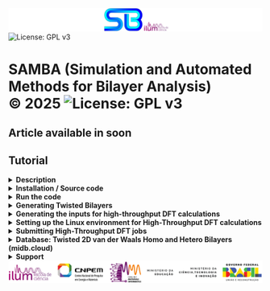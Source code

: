 <img src="etc/figures/code_logo.png" alt="SAMBA logo"> <img src="https://img.shields.io/badge/License-GPLv3-blue.svg" alt="License: GPL v3">

# SAMBA (Simulation and Automated Methods for Bilayer Analysis)<br> &copy; 2025 <img src="https://img.shields.io/badge/License-GPLv3-blue.svg" alt="License: GPL v3">

<h2>Article available in soon</h2>




<h2>Tutorial</h2>



<details>
  <summary><strong>Description</strong></summary>

-----------------------------------
   
◉ SAMBA is an open-source Python 3 code capable of:

- Automating the generation of twisted homo- and heterobilayers using the coincidence lattice method, ensuring low lattice mismatch and a wide variety of twist angles.
- Automating DFT calculations via the VASP code in a high-throughput approach, including the creation of input files for different types of DFT calculations, along with a customized execution job.
- Analyzing and extracting results, producing high-quality plots (via the VASProcar code) of various structural and electronic properties, as well as storing the data in JSON files.

------------------------------------

◉ **Authors**
  
- **Augusto de Lelis Araújo** (**<a href="https://orcid.org/0000-0002-6835-6113">ORCID</a>**)
- **Adalberto Fazzio** (**<a href="https://orcid.org/0000-0001-5384-7676">ORCID</a>**)
- **Felipe Castro de Lima** (**<a href="https://orcid.org/0000-0002-2937-2620">ORCID</a>**)
- **Pedro Henrique Sophia** (**<a href="https://orcid.org/0009-0007-5428-0596">ORCID</a>**)

<img src="etc/figures/Authors.png" alt="SAMBA logo">

------------------------------------

◉ **Meet Institutional and Research Network**
  
- **Ilum** - School of Science **<a href="https://ilum.cnpem.br/en/">link</a>**
- **CNPEM** - The Brazilian Center for Research in Energy and Materials **<a href="https://cnpem.br/en/">link</a>**
- **NCT** - Materials Informatics **<a href="https://inct-mi.pesquisa.ufabc.edu.br/">link</a>**
- **midb.cloud** database **<a href="https://midb.cloud/">link</a>**

<img src="etc/figures/institucional.png" alt="Institutional Network">

------------------------------------
  
</details>




<details>
  <summary><strong>Installation / Source code</strong></summary>

  ------------------------------------
  
  The latest version of SAMBA code can be **installed** using the Python Package Index via the <strong>command below</strong>, while the **source code** is available for **download** via the **<a href="https://pypi.org/project/SAMBA-ilum/">link</a>**.
  <pre><code>pip install samba_ilum</code></pre>

  ------------------------------------

  **Requirements**: Make sure you have the following requirements:
  
  - Linux or Windows environment for bilayer generation;
  - Linux environment for high-throughput DFT (requires VASPKIT installed **<a href="https://vaspkit.com/installation.html" target="_blank">link</a>**);
  - Python 3.8+;
  - Python virtual environment (venv) is recommended;
  - Pseudopotential files for high-throughput DFT (The VASP terms of use do not allow redistributing, publishing, or sharing the POTCAR files).

  ------------------------------------

  During the installation, SAMBA checks the existence of the following Python modules:
  
  - **VASProcar** **<a href="https://pypi.org/project/vasprocar/">link</a>**
    
    VASProcar <img src="etc/figures/VASProcar_logo.png" alt="Descrição" style="vertical-align:middle; width: 20px;"> is one of SAMBA's <img src="etc/figures/SAMBA_logo.png" alt="Descrição" style="vertical-align:middle; width: 20px;"> main packages, which handles the post-processing and plotting of results from **VASP** output files.
  - **pymatgen** **<a href="https://pypi.org/project/pymatgen/">link</a>**
  - **SciPy** **<a href="https://pypi.org/project/scipy/">link</a>**
  - **NumPy** **<a href="https://pypi.org/project/numpy/">link</a>**
  - **Matplotlib** **<a href="https://pypi.org/project/matplotlib/">link</a>**
  - **Plotly** **<a href="https://pypi.org/project/plotly/">link</a>**


  <img src="etc/figures/python_packages_logos.png" alt="python_packages"> 

------------------------------------
</details>



<details>
  <summary><strong>Run the code</strong></summary>

  ------------------------------------
  
  <p>To run the code, the user must use the command below in the working directory:</p>
  <pre><code>python -m samba_ilum</code></pre>
  <p>or</p>
  <pre><code>python3 -m samba_ilum</code></pre>

  ------------------------------------

  <p>When running the code, the following screen is shown to the user:</p>
  <pre><code>=============================================================
SAMBA_ilum v1.0.0.513 Copyright (C) 2025 --------------------
Adalberto Fazzio's research group (Ilum|CNPEM)
Author: Augusto de Lelis Araujo -----------------------------
=============================================================
   _____ ___    __  _______  ___       _ __
  / ___//   |  /  |/  / __ )/   |     (_) /_  ______ ___
  \__ \/ /| | / /|_/ / __  / /| |    / / / / / / __ `___\
 ___/ / ___ |/ /  / / /_/ / ___ |   / / / /_/ / / / / / /
/____/_/  |_/_/  /_/_____/_/  |_|  /_/_/\__,_/_/ /_/ /_/
Simulation and Automated Methods for Bilayer Analysis v1.0.0.513
&#8203;
######################################################################
# What do you want to run? ===========================================
# ====================================================================
# [0] Generate SAMBA execution inputs
# --------------------------------------------------------------------
# [1] Heterostructure Generator
# [2] WorkFlow: High Throughput DFT (inputs + job)
# --------------------------------------------------------------------
# [3] Customize internal WorkFlow inputs (INPUTS folder)
######################################################################
A tutorial on how to use the SAMBA is available on GitHub at the link:
https://github.com/Augusto-de-Lelis-Araujo/SAMBA/blob/main/README.md
######################################################################</code></pre>

  <ul>
    <li><strong>Option [0]</strong>: provides the input files for the Bilayer Generator and the High-throughput DFT module, allowing the user to configure and customize the calculations to be performed.</li>
    <li><strong>Option [1]</strong>: runs the Bilayer Generator, where the selected monolayers are combined to generate bilayers for different twist angles.</li>
    <li><strong>Option [2]</strong>: runs the High-throughput DFT module, where the POSCAR files of the structures selected by the user (not limited to the bilayers obtained in option [1]) are analyzed in order to generate input files for different types of structural and electronic calculations using the VASP DFT package, along with the corresponding job submission script.</li>
    <li><strong>Option [3]</strong>: provides the default input files to be used with VASP, which the user can freely modify to further personalize or specialize the calculations according to their preferences.</li>
  </ul>

------------------------------------
</details>




<details>
<summary><strong>Generating Twisted Bilayers</strong></summary>

------------------------------------

<details>
  <summary><strong>1st Step) Create a working directory and, inside it, create a folder where you will place the POSCAR files of the monolayers to be used for bilayer generation</strong></summary>

  ------------------------------------

  **Note:** Both the name of the folder containing the POSCAR files and the labels of these files are freely chosen by the user.

  **Note:** The POSCAR files for bilayer generation must follow the following **criteria** (compare the criteria with the model in **POSCAR file - example**):

<details>
  <summary><strong>POSCAR file - example</strong></summary>
  <pre><code>SAMBA Pt4Se6Hg2_75eb2b2b9759445a
1.0
 7.419406617232910   0.00000000000000   0.0
-3.709703308616455   6.42539461153006   0.0
 0.000000000000000   0.00000000000000   18.526402379698077
Pt Se Hg
4 6 2
Direct
0.0000000000000000  0.5000000000000000  0.5000000000000000
0.0000000000000000  0.0000000000000000  0.5000000000000000
0.5000000000000000  0.5000000000000000  0.5000000000000000
0.5000000000000000  0.0000000000000000  0.5000000000000000
0.3363234295508661  0.1681617147754295  0.5707808825560079
0.8318382852245705  0.6636765704491339  0.5707808825560079
0.8318382852245705  0.1681617147754295  0.5707808825560079
0.1681617147754295  0.8318382852245705  0.4292191174439921
0.1681617147754295  0.3363234295508661  0.4292191174439921
0.6636765704491339  0.8318382852245705  0.4292191174439921
0.3333333333333357  0.6666666666666643  0.5951699375852613
0.6666666666666643  0.3333333333333357  0.4048300624147387</code></pre>
</details>

<details>
  <summary><strong>Criteria for the POSCAR file</strong></summary>

  ------------------------------------
  
  - They must be inserted within the folder defined by **dir_poscar**;
  - They must correspond to 2D lattices whose vectors (A1,A2) are in the KxKy plane, while vector A3 must be on the z-axis;
  - They must be written in direct coordinates;

  - **Optional:** The user can enter an identifier (**ID**) to associate each generated bilayer with its respective source monolayer. To do this, simply include the ID in the first line of the POSCAR file, immediately after the word SAMBA. The code interprets the last string present in this initial line as the ID;

  - **Optional:** It is recommended to use **unit cells**, as using **supercells** can hide possible configurations and slow down code execution. During execution, SAMBA checks whether the cells in the folder defined by **dir_poscar** are unit cells or not, and will ask the user if they want to continue the calculation anyway;

  - **Note:** To ensure that the different twisted angles are correctly obtained, the cell must be constructed so that the **axis of smallest rotation around the z-axis** is positioned at the **cell origin**. If the code identifies that this axis is outside the origin, it will automatically translate the ions to correct this position. The original cell will be preserved in the "**POSCAR_original** directory.

</details>

------------------------------------

</details>


◉ **2nd Step)** In the working directory, run the SAMBA code (**python -m samba_ilum**) and choose **option [0]** to create the input file **SAMBA_HeteroStructure.input**.


<details>
  <summary><strong>3rd Step) Edit the input file SAMBA_HeteroStructure.input, specifying the details of the bilayers to be generated using the tags described below:</strong></summary>

------------------------------------

<details>
  <summary><strong>SAMBA_HeteroStructure.input (Sample file)</strong></summary>

  <pre><code># SAMBA Copyright (C) 2025

#=========================================================================================================================
# Important notes !!! ====================================================================================================
#=========================================================================================================================
# Use only 2D lattices whose vectors (A1,A2) lie in the KxKy plane, and whose vector A3 lies in the z-axis direction -----
# A1 = (A1x, A1y, 0.0)   |   A2 = (A2x, A2y, 0.0)   |   A3 = (0.0, 0.0, A3z)
#-------------------------------------------------------------------------------------------------------------------------
# Use a 2D unit cell for each material, non-unit cells limit the number of of structures generated, in addition to introducing
# "slowness" in the code execution ---------------------------------------------------------------------------------------
#=========================================================================================================================

#=========================================================================================================================
# Tuning parameters: =====================================================================================================
#=========================================================================================================================
dir_o = 'Structures'                   # Heterostructures Output Directory
dir_poscar = 'POSCAR'                  # Location directory of POSCAR files to be used

#=============================================================================================================
# Enable or Disable code execution in Loop: functional only to generate bilayers (n_Lattice = 2) =============
#=============================================================================================================
loop_ht = 0                            # [0] Disables; [1] Enables the loop, generating heterostructures for all combinations of
                                       #                                     POSCAR files contained in the "dir_poscar" directory
#===============================================================
# Parameters if the loop is Disabled ===========================
#===============================================================
if (loop_ht == 0):
   n_Lattice = 2                       # number of materials to be stacked, use 2 or 3.
   Lattice1  = 'C2.vasp'               # 1st Material "Substrate: Material initially kept fixed
   Lattice2  = 'hBN.vasp'              # 2nd Material "Material to be deposited on the Substrate"
   Lattice3  = 'SnTe.vasp'             # 3rd Material "Material to be deposited on the 2nd Material"

#===============================================================
# Other parameters =============================================
#===============================================================
separation_1 = 3.00                    # Separation distance (in Angs.) between the 1st and 2nd material.
separation_2 = 3.00                    # Separation distance (in Angs.) between the 2nd and 3rd material.
vacuum       = 15.0                    # Vacuum (in Angs.) to be introduced into the Heterostructure cell.
#----------------------------------
cell_fator = [10, 10]                  # Multiplication factor of the unit cell as a function of vectors A1, A2.
                                       # Note: Very high values can lead to excessive code slowness.
#----------------------------------
crit_mod_vector  = 3                   # Percentage variation % of the module between the vectors (A and B) of the lattices: A1_with_A2 and B1_with_B2
crit_distorc_lattice = 3               # Percentage variation % of the module between the vectors (A and B) of the same lattice: A1_with_B1 and A2_with_B2
crit_angle_perc = 2                    # Percentage variation % of the angle formed between the vectors (A and B) of the lattices: Theta1_with_Theta2
crit_angle_diff = 2                    # Variation (in module) of the angle in degrees (º) formed between the vectors (A and B) of the lattices: Theta1_with_Theta2
crit_area = 5                          # Percentage variation % of the area of the lattices that will make up the Heterostructure: Area1_with_Area2
#----------------------------------
ions_crit_i = 1                        # Criterion for the minimum number of atoms allowed in the Heterostructure.
ions_crit_f = 100                      # Criterion for the maximum number of atoms allowed in the Heterostructure.
                                       # Note: When looping many structures, I advise sweeping small ranges of ions for example: (1, 10); (10, 20); (50,60)
#----------------------------------
                                       # By default we will always have: angle > 0.0 and angle < 180.0
angle_min = 15.0                       # Minimum opening angle between vectors A1 and A2
angle_max = 165.0                      # Maximum opening angle between vectors A1 and A2
#----------------------------------
mismatch_type = 0                      # Applied deformation: [0] Distributed proportionally among the materials
                                       #                      [1], [2] or [3] keeps the 1st, 2nd or 3rd material fixed, deforming the others.
#----------------------------------    
rot_angle_calc = 'center_cell'         # 'center_cell', 'A1' or 'A2': Vector with respect to which the rotation angle between the materials is calculated  
#----------------------------------</code></pre>

</details>

<details>
  <summary><strong>SAMBA_HeteroStructure.input (description and adjustments)</strong></summary>

  ------------------------------------

  Through this input file, the user controls the details regarding the generation of bilayers for different Twisted angles, where:

  - **dir_poscar** defines the name of the directory containing the POSCAR files of the monolayers to be used in the generation of the bilayers;
  - **dir_o** defines the name of the directory to be created by the code, and where the structural files of the generated bilayers will be stored;
  - **loop_ht** defines how POSCAR files will be used to generate bilayers, where:

    For **loop_ht=0**, the user must enter in **Lattice1** and **Lattice2** the name of the POSCAR files of the bottom and top layers of the stack, respectively. In this case, only the bilayer between these two selected materials is created;

    For **loop_ht=1**, the code will operate in a loop, creating bilayers, referring to the pairwise combination of all structural files contained in the directory defined by **dir_poscar**;

  - **separation_1** defines the vertical separation distance (in Å) between monolayers in the stack;
  - **vacuum** defines the vertical separation (in Å) between periodic images of the cell along the z-axis (due to the periodic boundary condition of the DFT calculation), values above 10Å are usually used;
  - **cell_fator** defines the multiplication factor of vectors A1 and A2 of the cells present in **dir_poscar**, to create the respective supercells;
  - **crit_mod_vector** defines the percentage tolerance (%) in the comparison of the modulus of the lattice vectors A and B between two different lattices (**A1 with A2** and **B1 with B2**). It is used to check if the two lattices have similar vector sizes;
  - **crit_distorc_lattice** defines the percentage tolerance (%) for the difference between vectors A and B of the same lattice (**A1 with B1** and **A2 with B2**). This value measures how much the lattice is distorted (how much it deviates from an ideal square or hexagonal lattice, for example);
  - **crit_angle_perc** defines the percentage tolerance (%) in the variation of the angle formed between the lattice vectors, between the two lattices;
  - **crit_angle_diff** defines the absolute tolerance (in degrees º) of the angular difference between the two lattices. It is a complementary criterion to **crit_angle_perc**;
  - **crit_area** defines the percentage tolerance (%) in the area difference between the two lattices;
  - **ions_crit_i and ions_crit_f** define the lower and upper limits for the number of atoms in the generated structures. These criteria allow the construction of heterostructures with desired dimensions, in addition to avoiding computational problems;
  - **angle_min and angle_max** define the lower and upper limits for the opening angle of the generated structures. These criteria avoid cases where the lattices align nearly parallel (0° or 180°), leading to overly elongated cells, generating physically uninteresting systems, or potentially leading to numerical errors;
  - **mismatch_type** defines how the lattice mismatch will be resolved: which material will be deformed, and which will remain undeformed, where:

    **mismatch_type=0** evenly distributes structural distortion among stack materials;

    **mismatch_type=1** applies structural distortion to the bottom monolayer of the stack;

    **mismatch_type=2** applies structural distortion to the top monolayer of the stack;

  - **rot_angle_calc** defines the geometric reference used to measure the rotation angle between layers, where:

    **rot_angle_calc='center_cell'** defines the angle needed to align the central vector (connecting the origin to the cell center) of both cells;

    **rot_angle_calc='A1'** defines the angle needed to align the A1 vector of both cells;

    **rot_angle_calc='A2'** defines the angle needed to align the A2 vector of both cells;

    ------------------------------------

</details>

------------------------------------

</details>

<details>
  <summary><strong>4th Step) Run the SAMBA code</strong></summary>

  ------------------------------------

  - Execute the SAMBA code within the working directory (**python -m samba_ilum**), and subsequently select **option [1]** to initiate the generation of bilayers;
  - **Alternatively:** You may create the **run.input file** in the working directory, write **"task = 1"** in its **first** line, and simply execute the SAMBA code (**python -m samba_ilum**). This is useful for the execution of the SAMBA code on job schedulers, such as **OpenPBS** and **Slurm**, utilized in high-performance computing (**HPC**) environments;
  - Finally, the structural files for the generated bilayers are saved in the **Structures** directory. If the code runs in a **loop**, the structural files for each material combination will be stored in separate folders within the **Structures** directory.

  ------------------------------------

</details>


<details>
  <summary><strong>5th Step) Terminal Messages</strong></summary>

  ------------------------------------

  Below we show an example of the messages printed to the terminal during the execution of the script. These messages indicate the progress of the different steps, such as input loading, calculations, and results generation. This can help the user follow the workflow and identify any issues if they occur.

  <details>
  <summary><strong>Terminal Message - example</strong></summary>
  <pre><code>=============================================================
SAMBA_ilum v1.0.0.513 Copyright (C) 2025 --------------------
Closed source: Adalberto Fazzio's research group (Ilum|CNPEM)
Author: Augusto de Lelis Araujo -----------------------------
=============================================================
    _____ ___    __  _______  ___       _ __              
  / ___//   |  /  |/  / __ )/   |     (_) /_  ______ ___ 
  \__ \/ /| | / /|_/ / __  / /| |    / / / / / / __ `___\ 
 ___/ / ___ |/ /  / / /_/ / ___ |   / / / /_/ / / / / / /
/____/_/  |_/_/  /_/_____/_/  |_|  /_/_/\__,_/_/ /_/ /_/ 
Simulation and Automated Methods for Bilayer Analysis v1.0.0.513
&#8203;
==================================
Wait a moment ====================
==================================
&#8203;
=====================================================================================================
Step 1: Analyzing all possible cells of the 1 Material (Linear combinations of vectors A1 and A2) ===
=====================================================================================================
Progress    1%
...
Progress   100%
&#8203;
=====================================================================================================
Step 2: Analyzing all possible cells of the 2 Material (Linear combinations of vectors A1 and A2) ===
=====================================================================================================
Progress    1%
...
Progress   100%
&#8203;
==============================================================
Step 3: Analyzing lattices matches (1st and 2nd materials) ===
==============================================================
Progress 1/51
...
Progress 51/51
&#8203;
================================================================
Step 4: Writing the POSCAR files for the 2 material lattices ===
================================================================
Progress 1/51
...
Progress 51/51
&#8203;
=============================================================
Step 5: Writing the Heterostructures POSCAR files ===========
=============================================================
Progress 1/51
...
Progress 51/51
--------------------------------
32420 cells were identified
&#8203;
====================================
Step 6: Excluding non-unit cells ===
====================================
Progress 1/51
...
Progress 51/51
--------------------------------------
30452 cells were filtered/excluded
1.968 remaining cells
&#8203;
======================================
Step 7: Deleting Similar Lattices ====
======================================
Progress 1/17
...
Progress 17/17
--------------------------------------
1948 cells were filtered/excluded
20 remaining cells
&#8203;
======================================
Step 8: Deleting Similar Lattices ====
======================================
Progress 1/20
...
Progress 20/20
============================================
12 cells were filtered/excluded
--------------------------------------------
8 cells were found
============================================
&#8203;
========================================
Step 9: Adjusting direct coordinates ===
========================================
Progress 1/8
...
Progress 8/8
&#8203;
============================================
Completed ==================================
============================================</code></pre>
</details>

</details>


<details>
  <summary><strong>Structure of the POSCAR file for the generated bilayers</strong></summary>

  ------------------------------------

  The generated bilayers are labeled as the following structure "**009atoms_-1.352_1.38_60.0_Bi2Se3+Ga2Te2_801626ab7da7c0a5+0002**", with different information separated by "**_**", where:

  - The **1st element** informs the total number of atoms in the generated structure;

  - The **2nd and 3rd elements** correspond respectively, to the percentage variation **applied** to the **Area** of the cell of **Material_A** and the percentage variation **applied** to the **Area** of the cell of **Material_B**, for the formation of the bilayer cell;

  - The **4th element** corresponds to the relative rotation angle between the layers (angle required to align the cell of material B with the cell of material A);

  - The **last element** is the **ID** that identifies the generated structure.

  Below, we present the structure of the POSCAR file of the bilayer corresponding to the label **above**.

  <pre><code>SAMBA Bi_Se+Ga_Te 5 4 | mismatch_areas_12_21 = -2.6948_2.7695 | var_areas = -1.352_1.38 | var_vectors = -0.6783_-0.6783_0.6876_0.6876 | mismatch_angles_12_21 = 0.0_0.0 | var_angles = 0.0_0.0 | rotation_angle = 60.0 | MSCell_1 = 1_1_1_1 | MSCell_2 = -1_-1_-1_-1 | MDeform_1 = 0.993216916_0.0_0.0_0.993216916 | MDeform_2 = 1.00687637_0.0_0.0_1.00687637 | MSTrain_1 = -0.006760079_0.0_0.0_-0.006760079 | MSTrain_2 = 0.006900013_0.0_0.0_0.006900012 | Shift_plane = 0.0_0.0 | Bi2Se3_7f7e8b3365f74a5d Ga2Te2_019a4ea220da4bb7 Bi2Se3+Ga2Te2_801626ab7da7c0a5+0002  
1.00000000000000     
 2.0564035366489999  3.5617954072029998  0.00000000000000000
-2.0564035373560001  3.5617954067939999  0.00000000000000000
 0.0000000000000000  0.0000000000000000  30.0941066965837827
Bi Se Ga Te
 2  3  2  2
Direct
0.6666666666666572  0.6666666666666572  0.3018215616798230
0.3333333333333286  0.3333333333333286  0.4314878698622948
0.0000000000000000  0.0000000000000000  0.3666547157710625
0.6666666666666572  0.6666666666666572  0.4840912016867946
0.3333333333333286  0.3333333333333286  0.2492182298553303
0.0000000000000000  0.0000000000000000  0.6267689929781781
0.0000000000000000  0.0000000000000000  0.7080498733779521
0.3333333333333286  0.3333333333333286  0.5840380959516907
0.3333333333333286  0.3333333333333286  0.7507817701446697</code></pre>

Various structural information regarding the generated bilayer is recorded in the **1st line** of the POSCAR file, where:

- **SAMBA** is just a TAG that allows the SAMBA code to interact with the POSCAR file, extract information and assist in creating input files for high-performance DFT calculations;

- The **2nd element** of the **1st line** of the POSCAR file, corresponds to the ions present in the layer of material A (separated by "**_**") followed by the "**+**" of the ions present in the monolayer of material B (separated by "**_**");

- The following **2 elements** before **mismatch_areas_12_21** correspond, respectively, to the total number of atoms present in the layer of material A and in the layer of material B;

- **mismatch_areas_12_21** corresponds to the percentage variation of the **Area** of the cell of **Material_A** in relation to that of Material_B followed by the percentage variation of the **Area** of the cell of **Material_B** in relation to that of Material_A (referring to pristine monolayers);

- **var_areas** corresponds to the percentage variation **applied** to the **Area** of the cell of **Material_A** followed by the percentage variation **applied** to the **Area** of the cell of **Material_B**, for the formation of the bilayer cell;

- **var_vectors** corresponds to the percentage variation of the modulus **applied** to the **lattice vectors (A1, A2)** of the **Material_A** cell followed by the percentage variation of the modulus **applied** to the **lattice vectors (A1, A2)** of the **Material_B** cell, for the formation of the bilayer cell;

- **mismatch_angles_12_21** corresponds to the percentage variation of the **Opening angle** of the **lattice vectors (A1, A2)** of the cell of **Material_A** in relation to that of Material_B followed by the percentage variation of the **Opening angle** of the **lattice vectors (A1, A2)** of the cell of **Material_B** in relation to that of Material_A (referring to pristine monolayers);

- **var_angles** corresponds to the percentage variation **applied** to the **Opening angle** of the **lattice vectors (A1, A2)** of the **Material_A** cell followed by the percentage variation **applied** to the **Opening angle** of the **lattice vectors (A1, A2)** of the **Material_B** cell, for the formation of the bilayer cell;

- **rotation_angle** corresponds to the relative rotation angle between the layers (angle required to align the cell of material B with the cell of material A);

- **MSCell_1** / **MSCell_2** correspond to the **supercell matrices** that carry the lattice vectors of the original cell provided by the user, the cell used by the code in forming the bilayer (before any deformation is applied);

- **MDeform_1** / **MDeform_2** correspond to the **deformation matrices** applied to the lattice vectors of the cells obtained through the **supercell matrices**, for the formation of the bilayer cell;

- **MSTrain_1** / **MSTrain_2** correspond to the **strain matrices** applied to the lattice vectors of the cells obtained through the **supercell matrices**, for the formation of the bilayer cell;

- **Shift_plane** = corresponds to the direct coordinates (in function of lattice vectors A1 and A2) of the displacement applied to the material B cell, during the xy-scan process;

- The **last 3 elements** of the **1st line** of the POSCAR file, correspond respectively to the identification ID of the monolayer of Material A, monolayer of Material B, and generated bilayer.

</details>

------------------------------------

</details>




<details>
<summary><strong>Generating the inputs for high-throughput DFT calculations</strong></summary>

------------------------------------

◉ **1st Step)** Create a working directory, and inside it, create a folder named 'Structures'. In this folder, you will place the POSCAR files for the structures on which you intend to run DFT calculations.
**Note:** In the POSCAR files, the ions must be specified in direct coordinates.

<details>
  <summary><strong>2nd Step) Pseudopotential files</strong></summary>

  ------------------------------------

  - Within the working directory, the user must place the pseudopotential files (for every ion present in the POSCAR files) into a folder called **POTCAR**";
  - The pseudopotential files must be named according to the pattern below:

  <pre><code>POTCAR_H
POTCAR_C
POTCAR_O
POTCAR_Al
POTCAR_Bi
POTCAR_Pd
POTCAR_Se
POTCAR_Cd
POTCAR_Te
POTCAR_S
POTCAR_Au
POTCAR_Ge
POTCAR_Si
POTCAR_Mg
POTCAR_Pb
POTCAR_Hg
POTCAR_Sn
POTCAR_Cr
...</code></pre>  

</details>


◉ **3rd Step)** In the working directory, run the SAMBA code (**python -m samba_ilum**) and choose **option [0]** to create the input file **SAMBA_WorkFlow.input**.


<details>
  <summary><strong>4th Step) Edit the SAMBA_WorkFlow.input input file, specifying the details of the DFT calculations to be performed, using the tags described below:</strong></summary>

------------------------------------

<details>
  <summary><strong>SAMBA_WorkFlow.input (Sample file)</strong></summary>

  <pre><code># SAMBA Copyright (C) 2025

#=======================================================
# Python virtual environment directory -----------------
dir_virtual_python = '/home/dlelis/codes/python_virtual'
#=======================================================
# Workflow Output Directory ----------------------------
dir_o = 'WorkFlow_output'
#=======================================================
# information to be added to the database --------------
replace_type_pseudo = 'PAW_PBE'; replace_type_XC = 'GGA'
#=======================================================

#=======================================================
type_lattice = 2                            # [1] 1D lattices (Periodic in X);   [2] 2D lattices (Periodic in XY);   [3] 3D lattices - Bulk
#=======================================================
tasks = ['relax', 'scf', 'bands', 'dos']    # tasks = ['z-scan', 'xy-scan', 'relax', 'scf', 'bands', 'dos', 'bader']
type  = ['sem_SO','com_SO']                 # type  = ['sem_SO','com_SO']
#=======================================================
ispin = 2                 # [1] for non-spin-polarized calculation; [2] for spin-polarized calculation
#=======================================================
dipol = 'none'            # Use the options:  'none',  'center_cell'  or  'center_mass'
#=======================================================
magnet_mode = 'default'   # Use the options:  'default',  'MAGMOM=0'  or  'NUPDOWN=0'
#=======================================================
U_correction = 0          # Hubbard Correction (U): [0] to disable, [1] to enable
#=======================================================
vdW = 0               # Van der Waals correction used:  [0] disables van der Waals correction.
                      # Correction applied to all calculations (with and without OS)
#-------------------------------------------------------
vdWDF = 'none'        # Non-local functional vdW_DF used: 'none' disables the non-local functional vdW_DF.
                      # Choice: 'none', 'DF', 'DF2', 'optPBE', 'optB88', 'optB86b', 'rev-DF2', 'DF-cx', 'DF3-opt1', 'DF3-opt2'
                      # Note:  Functional applied only in structural optimization calculations ('xyz-scan', 'xy-scan', 'z-scan', 'a-scan', 'relax')
                      # Note:  vdW != 0 will override any choice of vdWDF
#=======================================================
ENCUT_min = 500       # Minimum value for cut-off energy in eV
                      # Note:  If (ENCUT_min < ENCUT&#42;encut_factor), then ENCUT_min = ENCUT&#42;encut_factor
                      #            ENCUT refers to the highest cutting energy value present in the POTCAR file
fator_encut = 1.3     # Multiplication factor for the criterion of the cutting energy used
#=======================================================
type_k_dens  = 1      # [1] KPOINTS (Monkhorst-Pack);   [2] KPOINTS (Gamma);   [3] INCAR (KSPACING Monkhorst-Pack);   [4] INCAR (KSPACING Gamma)
k_dens_relax = 12     # Relaxation calculation:             number of k-points per Å^-1
k_dens_scf   = 12     # Self-consistent calculation (scf):  number of k-points per Å^-1
k_dens_dos   = 12     # DOS Calculation:                    number of k-points per Å^-1
k_dens_bader = 12     # Bader Charge Calculation:           number of k-points per Å^-1
n_kpoints    = 50     # Band calculation (nscf):            number of k-points in each section of the band plot
nions_split  = 100    # number of ions in the POSCAR file, so that the band calculation is performed in steps (split)
vacuum       = 15.0   # Vacuum applied to Heterostructure
NCORE        = 8      # Number of "cores" per "node"

#============================
# a-scan parameters =========
# Functional for 3D bulk ====
#============================
k_dens_a_scan = 6       # a-scan calculation: number of k-points per Å^-1
factor_var    = 5       # % variation of the lattice parameter (modulo the smallest lattice vector)

#============================
# z-scan parameters =========
#============================
k_dens_z_scan = 6        # z-scan calculation: number of k-points per Å^-1

#============================
# xy-scan parameters ========
#============================
k_dens_xy_scan = 6                                                                    # xy-scan calculation: number of k-points per Å^-1
r_displacement_A1 = [0.0, (1/8), (1/6), (1/4), (1/3), (1/2), (2/3), (3/4), (5/6)]     # Displacements in the direction of vector A1 (2nd material)
r_displacement_A2 = [0.0, (1/8), (1/6), (1/4), (1/3), (1/2), (2/3), (3/4), (5/6)]     # Displacements in the direction of vector A2 (2nd material)

#============================
# xyz-scan parameters =======
#============================
k_dens_xyz_scan = 6                                       # xyz-scan calculation: number of k-points Å^-1
displacement_Z = [1.5, 2.0, 2.5, 3.0, 3.5, 4.0, 4.5]      # Vertical separation (z-axis) between layers
displacement_xyz_A1 = [0.0, 0.2, 0.4, 0.6, 0.8]           # Displacements in the direction of vector A1 (2nd material)
displacement_xyz_A2 = [0.0, 0.2, 0.4, 0.6, 0.8]           # Displacements in the direction of vector A2 (2nd material)</code></pre>

</details>

<details>
<summary><strong>SAMBA_WorkFlow.input (description and adjustments)</strong></summary>

------------------------------------

Through this input file, the user controls the details of the DFT calculations to be performed in a high-throughput approach, where:

- **dir_virtual_python** defines the **path** where the **python virtual environment** is located;
- **dir_o** defines the name of the output directory (to be created by the code), where the input files for the high-throughput DFT calculation will be generated;
- **replace_type_pseudo** and **replace_type_XC** are information from the DFT calculation to be inserted into the .json files;
- **type_lattice** defines the type of lattice to be analyzed, where:
  
  **type_lattice=1** defines that the analyzed structures are 1D lattices (periodic in X);
  
  **type_lattice=2** defines that the analyzed structures are 2D lattices (periodic in XY);
  
  **type_lattice=3** defines that the analyzed structures are 3D lattices (bulk materials);
- **tasks** defines all the different DFT calculations to be performed in the high-throughput approach, for all structures present in the "Structures" directory;
- **type** defines whether calculations in **tasks** will include spin-orbit coupling (SOC), where:

  **type=['sem_SO']** defines that all calculations are performed disregarding the SOC;
  
  **type=['com_SO']** defines that the SOC is included in the calculations;
  
  **type=['sem_SO','com_SO']** defines that all calculations are performed, both "with" and "without" SOC;
- **ispin** defines the spin polarization for calculations **without SOC**, where:

  **ispin=1**: non-spin-polarized calculations are performed;
  
  **ispin=2**: spin-polarized calculations (collinear) are performed;
- **dipole** defines whether or not dipole correction is included in the calculations, where:
  
  **dipol='none'** disables dipole correction;
  
  **dipol='center_cell'** enables dipole correction; defining the center of the cell as the region relative to which the total dipole moment in the cell is calculated;
  
  **dipol='center_mass'** enables dipole correction; defining the center of mass of the cell as the region relative to which the total dipole moment in the cell is calculated;
- **magnet_mode** defines how magnetization is calculated for non-collinear calculations or with spin polarization enabled, where:
  
  **magnet_mode='default'** sets the VASP default where the MAGMOM tag is set to number_of_ions&#42;1.0 for ISPIN=2 "calculation with spin polarization", or 3&#42;number_of_ions&#42;1.0 for calculation with SOC;
  
  **magnet_mode='MAGMOM=0'** sets the initial magnetic moments of the lattice ions to zero, where the MAGMOM tag is set to number_of_ions**x**0 for ISPIN=2 "calculation with spin polarization", or 3**x**number_of_ions**x**0 for calculation with SOC;
  
  **magnet_mode='NUPDOWN=0'** sets the difference between the number of electrons between the up and down spin components to be zero;
- **U_correction**: Enables or disables Hubbard correction, for transition metals with 3d/4d/5d electrons or Lanthanides/actinides with 4f/5f electrons, where:

  **U_correction=0** (no correction);
  
  **U_correction=1** activates the correction, applied to the following ions (Cr, Mn, Fe, Co, Ni, Cu, La, Ce, Nd, Sm, Eu, Gd, Tb, Dy, Ho, Er, Tm, Yb, U). **See ??? if you want to adjust the U correction values applied to each ion**.
  
- **vdW** specifies a vdW dispersion term of the atom-pairwise or many-body type, where:

  **vdW=0** (no correction);
  
  **vdW=integer>0** defines the method used for the dispersion correction added to the total energy, atomic forces, and stress tensor. To see the different methods implemented in VASP, see the **<a href="https://www.vasp.at/wiki/index.php/IVDW" target="_blank">link</a>**;
- **vdWDF** defines the semilocal exchange-correlation functional for vdW correction, where:

  **vdWDF='none'** (no correction);
  
  To activate the correction, choose one of the following semilocal exchange-correlation functionals ('DF', 'DF2', 'optPBE', 'optB88', 'optB86b', 'rev-DF2', 'DF-cx', 'DF3-opt1', 'DF3-opt2'), for more details about each functional see the **<a href="https://www.vasp.at/wiki/index.php/Nonlocal_vdW-DF_functionals" target="_blank">link</a>**;
- **ENCUT_min** Minimum value for the cutoff energy (in eV) used for the plane wave expansion of the wave function;
- **encut_factor** Multiplication factor applied to cutting energy;
  
  **Note:** If (ENCUT_min < ENCUT&#42;encut_factor), then ENCUT_min = ENCUT&#42;encut_factor, where ENCUT refers to the highest cutting energy value present in the POTCAR file;
- **type_k_dens** defines the method used for the Bloch vectors (k-points) used to sample the Brillouin zone in self-consistent calculations (scf), choose between (for more details see the **<a href="https://www.vasp.at/wiki/index.php/KPOINTS" target="_blank">link</a>**):

  **type_k_dens=1** to use Monkhorst-Pack;
  
  **type_k_dens=1** to use Gamma;
  
  **type_k_dens=1** to use KSPACING Monkhorst-Pack;
  
  **type_k_dens=1** to use KSPACING Gamma;
  
- **k_dens_relax** defines the number of k-points per $Å^{-1}$ (relative to the direction defined by vectors A1 and A2), to sample the Brillouin zone in the structural relaxation calculation;
- **k_dens_scf** defines the number of k-points per $Å^{-1}$ (relative to the direction defined by vectors A1 and A2), to sample the Brillouin zone in the calculation of the charge density;
- **k_dens_dos** defines the number of k-points per $Å^{-1}$ (relative to the direction defined by vectors A1 and A2), to sample the Brillouin zone in the calculation of the density of states (DOS);
- **k_dens_bader** defines the number of k-points per $Å^{-1}$ (relative to the direction defined by vectors A1 and A2), to sample the Brillouin zone in charge density calculations to obtain the Bader's charge;
- **n_kpoints** defines the number of k-points for each high-symmetry line (k-point interval) in the band structure calculation;
- **nions_split** defines the minimum number of atoms in the structure, so that the band structure calculation is segmented/split into different calculations, each referring to a specific high-symmetry line (k-points interval) defined in the KPOINTS file;

  **Note:** This method is useful for calculating the band structure in very large systems (large number of ions) where the available computational power is limited.
- **vacuum** defines the vertical separation (in Å) between periodic images of the cell along the z-axis (due to the periodic boundary condition of the DFT calculation), values above 10 Å are usually used;
- **NCORE** defines the number of "cores" per "node", used by VASP to process the bands in parallel.
- **k_dens_a_scan** defines the number of k-points per $Å^{-1}$ (relative to the direction defined by vectors A1, A2 and A3), to sample the Brillouin zone in the a-scan calculation (a-scan is a scan by the ideal lattice parameter "a", suitable for bulk 3D systems);
- **factor_var** defines the maximum percentage (%) variation in relation to the initial lattice parameter **a**, as calculated by a-scan;
- **k_dens_z_scan** defines the number of k-points per $Å^{-1}$ (relative to the direction defined by vectors A1, A2), to sample the Brillouin zone in the z-scan calculation;
- **k_dens_xy_scan** defines the number of k-points per $Å^{-1}$ (relative to the direction defined by vectors A1, A2), to sample the Brillouin zone in the xy-scan calculation;
- **r_displacement_A1** defines the component of the lateral displacement (relative to the lattice vector A1) performed on the top layer of the stack, in the xy-scan calculation;
- **r_displacement_A2** defines the component of the lateral displacement (relative to the lattice vector A2) performed on the top layer of the stack, in the xy-scan calculation;
- **k_dens_xyz_scan** defines the number of k-points per $Å^{-1}$ (relative to the direction defined by vectors A1 and A2), to sample the Brillouin zone in the xyz-scan calculation (xyz-scan is a combination of the z_scan and xy_scan calculations in a single process);
- **displacement_Z** defines the initial vertical separation values between the layers of the stack, in the xyz-scan calculation;
- **displacement_xyz_A1** defines the component of the lateral displacement (relative to the lattice vector A1) performed on the top layer of the stack, in the xyz-scan calculation;
- **displacement_xyz_A2** defines the component of the lateral displacement (relative to the lattice vector A2) performed on the top layer of the stack, in the xyz-scan calculation.
 
</details>

------------------------------------

</details>


<details>
  <summary><strong>5th Step) Run the SAMBA code </strong></summary>

  ------------------------------------

  - Execute the SAMBA code within the working directory (**python -m samba_ilum**), and subsequently select **option [2]** to initiate the generation of inputs for the selected DFT calculations for all structures within the Structures folder;
  - **Alternatively:** You may create the **run.input file** in the working directory, write **"task = 2"** in its **first** line, and simply execute the SAMBA code (**python -m samba_ilum**). This is useful for the execution of the SAMBA code on job schedulers, such as **OpenPBS** and **Slurm**, utilized in high-performance computing (**HPC**) environments;
  - Finally, the input files for the selected DFT calculations for all structures within the Structures folder are saved to the directory defined by the **dir_o** tag in **SAMBA_WorkFlow.input**. The input files for each structure will be stored in separate folders, named after the corresponding structural file.

------------------------------------

</details>


<details>
  <summary><strong>6th Step) Terminal Messages</strong></summary>

  ------------------------------------

  Below we show an example of the messages printed to the terminal during the execution of the script. These messages indicate the progress of the different steps, such as input loading, calculations, and results generation. This can help the user follow the workflow and identify any issues if they occur.

  <details>
  <summary><strong>Terminal Message - example</strong></summary>
  <pre><code>=============================================================
SAMBA_ilum v1.0.0.513 Copyright (C) 2025 --------------------
Closed source: Adalberto Fazzio's research group (Ilum|CNPEM)
Author: Augusto de Lelis Araujo -----------------------------
=============================================================
   _____ ___    __  _______  ___       _ __
  / ___//   |  /  |/  / __ )/   |     (_) /_  ______ ___
  \__ \/ /| | / /|_/ / __  / /| |    / / / / / / __ `___\
 ___/ / ___ |/ /  / / /_/ / ___ |   / / / /_/ / / / / / /
/____/_/  |_/_/  /_/_____/_/  |_|  /_/_/\__,_/_/ /_/ /_/
Simulation and Automated Methods for Bilayer Analysis v1.0.0.513
&#8203;
==================================
Wait a moment ====================
==================================
&#8203;
---------------------------------------------------------------------
Creating directories and copying POSCAR and VASProcar input files ---
---------------------------------------------------------------------
Progress   1%
...
Progress   100%
&#8203;
-------------------------------------------------------------------------
Creating POTCAR files for each material ---------------------------------
-------------------------------------------------------------------------
Progress   1%
...
Progress   100%
&#8203;
-------------------------------------------------------------------------
Creating KPOINT file for each material ----------------------------------
-------------------------------------------------------------------------
Progress   1%
...
Progress   100%
&#8203;
-------------------------------------------------------------------------
Creating INCAR file for each material -----------------------------------
-------------------------------------------------------------------------
Progress   1%
...
Progress   100%
&#8203;
=============
Completed ===
=============</code></pre>
</details>

</details>


<details>
  <summary><strong>Optional: Customizing DFT Calculations</strong></summary>

  ------------------------------------

  To customize the DFT calculations, run the SAMBA code (**python -m samba_ilum**) in your working directory and select **option [3]**.

  This action will create the **WorkFlow_INPUTS** folder. It contains the **INCAR files** for the different VASP calculation steps and the inputs for **VASProcar**, the code responsible for post-processing the data and generating plots. As long as the WorkFlow_INPUTS folder exists in the working directory, its files will be used as the default for the high-throughput DFT calculations.

  **Note:** In the generated INCAR files, tags starting with "**replace**" or "**#**" are placeholders that SAMBA **replaces automatically**. If you wish to set a specific value for one of these parameters, you must replace the placeholder (e.g., replace_ispin) with the corresponding official VASP tag (e.g., ispin) and then set the desired value. For details on all INCAR tags, consult the official VASP documentation at the link **<a href="https://www.vasp.at/wiki/index.php/Category:INCAR_tag" target="_blank">link</a>**.

  **Note:** For the generation of inputs for high-throughput DFT, the code must be run in a **Linux environment** with the **VASPKIT** package properly installed.

</details>

------------------------------------

</details>




<details>
<summary><strong>Setting up the Linux environment for High-Throughput DFT calculations</strong></summary>

-----------------------------------

◉ **1st)** In the Linux environment where the DFT calculations will be executed, load in a python package version higher than 3.8 (or a recent version of the CONDA package), using the command: **module load** package_name.
  <pre><code>example:  module load python_3.8.11-intel-2021.3.0</code></pre>
  or
  <pre><code>example:  module load CONDA_2025.5.1</code></pre>

-----------------------------------

◉ **2nd)** Select a directory of interest and create a Python virtual environment using the command: **python -m venv** python_environment_name
   <pre><code>example:  python -m venv python_virtual</code></pre>  
     
   Save the path of the Python environment you created, as this is the **path** you should use in the **dir_virtual_python** tag of **SAMBA_WorkFlow.input**
   <pre><code>example:  dir_virtual_python = '/home/dlelis/codes/python_virtual'</code></pre>

-----------------------------------

◉ **3rd)** Activate the Python environment using the command: **source** path_to_python_environment + **/bin/activate**
  <pre><code>example:  source /home/dlelis/codes/python_virtual/bin/activate</code></pre>

-----------------------------------

◉ **4th)** After activating the Python environment, install the following packages **SAMBA**, **VASProcar** and **pymatgen**, using the commands:
  <pre><code>pip install --upgrade samba_ilum</code></pre>
  <pre><code>pip install --upgrade vasprocar</code></pre>
  <pre><code>pip install --upgrade pymatgen</code></pre>

-----------------------------------

◉ **5th)** VASPKIT Installation:
  
  Download VASPKIT from **<a href="https://sourceforge.net/projects/vaspkit/files/Binaries/" target="_blank">link</a>**, and if you want more information about this package, see **<a href="https://vaspkit.com/installation.html" target="_blank">link</a>**.

  To perform the installation, see the commands below, where I took as an example the downloaded file (vaspkit.1.5.1.tar.gz) to be installed in the directory (/home/dlelis/codes).
  After downloading VASPKIT, move the file to the directory of interest, and within this directory run the following commands:
  <pre><code>tar -zxvf vaspkit.1.5.1.tar.gz</code></pre>
  <pre><code>cd vaspkit.1.5.1</code></pre>
  <pre><code>cp -f how_to_set_environment_variables ~/.vaspkit</code></pre>
  <pre><code>echo 'export PATH=/home/dlelis/codes/vaspkit.1.5.1/bin/:$PATH' >> ~/.bashrc</code></pre>
  <pre><code>source ~/.bashrc</code></pre>

  To confirm that the installation was configured correctly, just type **vaspkit** in the terminal and the code should be executed.

  <img src="etc/figures/VASPKIT_logo.png" alt="Descrição" style="vertical-align:center; width: 240px;">

------------------------------------

</details>




<details>
<summary><strong>Submitting High-Throughput DFT jobs</strong></summary>

-----------------------------------

◉ When using **option [2]** of the SAMBA code, in addition to the input files required for high-performance DFT calculations, the code provides two job files for executing the calculations in a Linux environment through task schedulers, such as **Slurm**, **OpenPBS**, **Torque**, etc, commonly used in high throughput computing (**HPC**) environments, these being the files **job.sh** and **job0.sh**, where:

<details>
  <summary><strong>job.sh (Primary task scheduler file)</strong></summary>

------------------------------------

- The **job.sh** file is the main file that must be executed to submit calculations to the task scheduler, and has the following structure:

<pre><code>#!/bin/bash
#SBATCH --partition=medium
#SBATCH --job-name=WFlow
#SBATCH --nodes=1
#SBATCH --ntasks-per-node=32
#SBATCH --ntasks=32
#SBATCH --exclusive
#SBATCH -o %x.o%j
#SBATCH -e %x.e%j

#--------
dir0=`pwd`
#dir0="/mnt/bgfs/home/dlelis/WorkFlow//WorkFlow_TESTE"
#---------------------
source $dir0/./job0.sh
#---------------------</code></pre>

- The initial tags of the **job.sh** file refer to execution in the **Slurm** task scheduler, and it is necessary to edit its fields depending on the specific environment where the calculations will be executed, as well as adapting them for other task schedulers such as **OpenPBS**, **Torque**, **LoadLeveler**, etc;

- The **dir0** tag refers to the **full path** where the files for executing the DFT calculations are located, depending on the Linux environment the **pwd** command is sufficient to inform the full path, however, if this command fails, inform the full path explicitly by just removing the "**#**" in the lower field, and editing the path if the folder generated by the SAMBA code has been moved to another location;

------------------------------------

</details>

<details>
  <summary><strong>job0.sh (Auxiliary task scheduler file)</strong></summary>

------------------------------------

- The **job0.sh** file is the auxiliary file that contains information about the packages to be used and the DFT calculations to be performed. Because it is separate from the main job file **job.sh**, it can be edited as the user sees fit before the calculation is actually started in the task scheduler. The **job0.sh** file has the following structure:

<pre><code>#!/bin/bash

cd $dir0
mv python_virtual python_virtual_delete
rm -r python_virtual_delete

#-------------------------------
dir_virtual="/home/dlelis/codes/python_virtual"
#cp -r $dir_virtual $dir0/python_virtual
#dir_virtual="$dir0/python_virtual"
source $dir_virtual/bin/activate
#-------------------------------

cd $SLURM_SUBMIT_DIR
ulimit -s unlimited

module load vasp/6.2.0-intel-2021.2.0
vasp_std="mpirun -n ${SLURM_NTASKS} vasp_std"
vasp_ncl="mpirun -n ${SLURM_NTASKS} vasp_ncl"
#------------------------
#module load vasp-6.2.0-gcc-9.3.0-epqgvat
#vasp_std="srun -n ${SLURM_NTASKS} vasp_std"
#vasp_ncl="srun -n ${SLURM_NTASKS} vasp_ncl"

ttasks=( "xyz-scan" "z-scan" "xy-scan" "a-scan" "relax" "scf" "bands" "dos" "bader" "scf.SO" "bands.SO" "dos.SO" "bader.SO" )

#------------------------
if [ ! -d "$dir0/completed" ]; then
   mkdir "$dir0/completed"
fi
#------------------------
while true; do

...
...
...

done</code></pre>

- **dir_virtual** especifica o caminho do ambiente virtual Python a ser carregado para a execução de scripts ao longo da execução do job, este caminho é definido na tag **dir_virtual_python** do arquivo de input **SAMBA_WorkFlow.input**;

- **module load** loads into the Linux environment the version of the DFT package **VASP** to be used in the calculations;

- **vasp_std** and **vasp_ncl** define the commands for executing the DFT package **VASP**, for **collinear** (without SOC) and **non-collinear** (with SOC) calculations;

- **Note)** The **ttasks** tag should under no circumstances be edited.

</details>

------------------------------------

</details>




<details>
<summary><strong>Database: Twisted 2D van der Waals Homo and Hetero Bilayers (midb.cloud) </strong></summary>

-----------------------------------

The **SAMBA** code was developed with the goal of accelerating the generation of a database based on first-principles calculations grounded in Density Functional Theory (DFT), using the VASP package. It focuses on homo- and hetero-structured van der Waals bilayers with varying twist angles.

Initially, its development enabled the generation of over **18,000** distinct twisted bilayers, derived from **63** monolayers of naturally exfoliable materials or materials with previously reported synthesis, all exhibiting van der Waals interlayer interactions.

Subsequently, SAMBA also allowed for high-throughput structural relaxation and electronic property calculations for more than **800** of these bilayers, a number that continues to grow.

All data are available in the database of the **INCT – Materials Informatics project** (**midb.cloud** **<a href="https://midb.cloud/">link</a>**), under the title: "**Twisted 2D van der Waals Homo and Hetero Bilayers**" **<a href="https://www.midb.cloud/search?show_pt=no&query=(dataset=='Twisted 2D van der Waals Homo and Hetero Bilayers')">link</a>**.

-----------------------------------

</details>




<details>
<summary><strong>Support</strong></summary>

-----------------------------------

For more informations/questions or to report potential bugs, send an e-mail to: augusto-lelis@outlook.com

------------------------------------

</details>




<img src="etc/figures/institucional.png" alt="Institutional Network">
